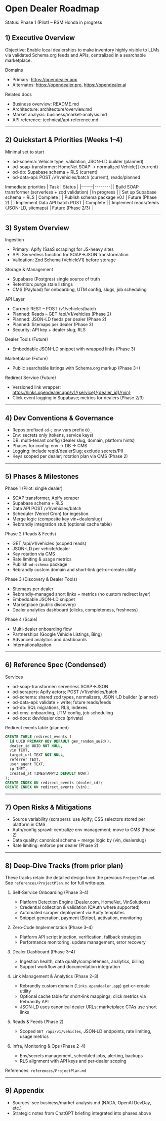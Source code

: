 # Open Dealer Roadmap

Status: Phase 1 (Pilot) – RSM Honda in progress

## 1) Executive Overview
Objective: Enable local dealerships to make inventory highly visible to LLMs via validated Schema.org feeds and APIs, centralized in a searchable marketplace.

Domains
- Primary: https://opendealer.app
- Alternates: https://opendealer.pro, https://opendealer.ai

Related docs
- Business overview: README.md
- Architecture: architecture/overview.md
- Market analysis: business/market-analysis.md
- API reference: technical/api-reference.md

---
## 2) Quickstart & Priorities (Weeks 1–4)
Minimal set to start
- od-schema: Vehicle type, validation, JSON-LD builder (planned)
- od-soap-transformer: HomeNet SOAP → normalized Vehicle[] (current)
- od-db: Supabase schema + RLS (current)
- od-data-api: POST /v1/vehicles/batch (current), reads/planned

Immediate priorities
| Task | Status |
|------|--------|
| Build SOAP transformer (serverless + zod validation) | In progress |
| Set up Supabase schema + RLS | Complete |
| Publish schema package v0.1 | Future (Phase 2) |
| Implement Data API batch POST | Complete |
| Implement reads/feeds (JSON-LD, sitemaps) | Future (Phase 2/3) |

---
## 3) System Overview

Ingestion
- Primary: Apify (SaaS scraping) for JS-heavy sites
- API: Serverless function for SOAP→JSON transformation
- Validation: Zod Schema (VehicleV1) before storage

Storage & Management
- Supabase (Postgres) single source of truth
- Retention: purge stale listings
- CMS (Payload) for onboarding, UTM config, slugs, job scheduling

API Layer
- Current: REST – POST /v1/vehicles/batch
- Planned: Reads – GET /api/v1/vehicles (Phase 2)
- Planned: JSON-LD feeds per dealer (Phase 2)
- Planned: Sitemaps per dealer (Phase 3)
- Security: API key + dealer slug; RLS

Dealer Tools (Future)
- Embeddable JSON-LD snippet with wrapped links (Phase 3)

Marketplace (Future)
- Public searchable listings with Schema.org markup (Phase 3+)

Redirect Service (Future)
- Versioned link wrapper: https://links.opendealer.app/v1/{service}/{dealer_id}/{vin}
- Click event logging in Supabase; metrics for dealers (Phase 2/3)

---
## 4) Dev Conventions & Governance
- Repos prefixed `od-`; env vars prefix `OD_`
- Env: secrets only (tokens, service keys)
- DB: multi-tenant config (dealer slug, domain, platform hints)
- Phases for config: env → DB → CMS
- Logging: include reqId/dealerSlug; exclude secrets/PII
- Keys scoped per dealer; rotation plan via CMS (Phase 2)

---
## 5) Phases & Milestones

Phase 1 (Pilot: single dealer)
- SOAP transformer, Apify scraper
- Supabase schema + RLS
- Data API POST /v1/vehicles/batch
- Scheduler (Vercel Cron) for ingestion
- Merge logic (composite key vin+dealerslug)
- Rebrandly integration stub (optional cache table)

Phase 2 (Reads & Feeds)
- GET /api/v1/vehicles (scoped reads)
- JSON-LD per vehicle/dealer
- Key rotation via CMS
- Rate limiting & usage metrics
- Publish `od-schema` package
 - Rebrandly custom domain and short-link get-or-create utility

Phase 3 (Discovery & Dealer Tools)
- Sitemaps per dealer
- Rebrandly-managed short links + metrics (no custom redirect layer)
- Embeddable JSON-LD snippet
- Marketplace (public discovery)
- Dealer analytics dashboard (clicks, completeness, freshness)

Phase 4 (Scale)
- Multi-dealer onboarding flow
- Partnerships (Google Vehicle Listings, Bing)
- Advanced analytics and dashboards
- Internationalization

---
## 6) Reference Spec (Condensed)

Services
- od-soap-transformer: serverless SOAP→JSON
- od-scrapers: Apify actors; POST /v1/vehicles/batch
- od-schema: shared zod types, normalizers, JSON-LD builder (planned)
- od-data-api: validate + write; future reads/feeds
- od-db: SQL migrations, RLS, indexes
- od-cms: onboarding, UTM config, job scheduling
- od-docs: dev/dealer docs (private)

Redirect events table (planned)
```sql
CREATE TABLE redirect_events (
  id UUID PRIMARY KEY DEFAULT gen_random_uuid(),
  dealer_id UUID NOT NULL,
  vin TEXT,
  target_url TEXT NOT NULL,
  referrer TEXT,
  user_agent TEXT,
  ip INET,
  created_at TIMESTAMPTZ DEFAULT NOW()
);
CREATE INDEX ON redirect_events (dealer_id);
CREATE INDEX ON redirect_events (vin);
```

---
## 7) Open Risks & Mitigations
- Source variability (scrapers): use Apify; CSS selectors stored per platform in CMS
- Auth/config sprawl: centralize env management; move to CMS (Phase 2)
- Data quality: canonical schema + merge logic by (vin, dealerslug)
- Rate limiting: enforce per dealer (Phase 2)

---
## 8) Deep‑Dive Tracks (from prior plan)

These tracks retain the detailed design from the previous `ProjectPlan.md`. See `references/ProjectPlan.md` for full write‑ups.

1. Self‑Service Onboarding (Phase 3–4)
   - Platform Detection Engine (Dealer.com, HomeNet, VinSolutions)
   - Credential collection & validation (OAuth where supported)
   - Automated scraper deployment via Apify templates
   - Snippet generation, payment (Stripe), activation, monitoring

2. Zero‑Code Implementation (Phase 3–4)
   - Platform API script injection, verification, fallback strategies
   - Performance monitoring, update management, error recovery

3. Dealer Dashboard (Phase 3–4)
   - Ingestion health, data quality/completeness, analytics, billing
   - Support workflow and documentation integration

4. Link Management & Analytics (Phase 2–3)
   - Rebrandly custom domain (`links.opendealer.app`) get‑or‑create utility
   - Optional cache table for short‑link mappings; click metrics via Rebrandly API
   - JSON‑LD uses canonical dealer URLs; marketplace CTAs use short links

5. Reads & Feeds (Phase 2)
   - Scoped `GET /api/v1/vehicles`, JSON‑LD endpoints, rate limiting, usage metrics

6. Infra, Monitoring & Ops (Phase 2–4)
   - Env/secrets management, scheduled jobs, alerting, backups
   - RLS alignment with API keys and per‑dealer scoping

References: `references/ProjectPlan.md`

---
## 9) Appendix
- Sources: see business/market-analysis.md (NADA, OpenAI DevDay, etc.)
- Strategic notes from ChatGPT briefing integrated into phases above
